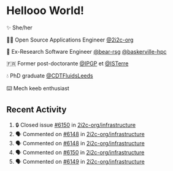 # Hellooo World!

✨ She/her

👩‍💻 Open Source Applications Engineer [@2i2c-org](https://2i2c.org/)

🐻 Ex-Research Software Engineer [@bear-rsg](https://github.com/bear-rsg) [@baskerville-hpc](https://github.com/baskerville-hpc) 

🇫🇷 Former post-doctorante [@IPGP](https://github.com/IPGP) et [@ISTerre](https://www.isterre.fr/) 

💧 PhD graduate [@CDTFluidsLeeds](https://fluid-dynamics.leeds.ac.uk/) 

⌨️ Mech keeb enthusiast 

## Recent Activity 

<!--START_SECTION:activity-->
1. 🔒 Closed issue [#6150](https://github.com/2i2c-org/infrastructure/issues/6150) in [2i2c-org/infrastructure](https://github.com/2i2c-org/infrastructure)
2. 🗣 Commented on [#6148](https://github.com/2i2c-org/infrastructure/issues/6148#issuecomment-3009200754) in [2i2c-org/infrastructure](https://github.com/2i2c-org/infrastructure)
3. 🗣 Commented on [#6148](https://github.com/2i2c-org/infrastructure/issues/6148#issuecomment-3009196806) in [2i2c-org/infrastructure](https://github.com/2i2c-org/infrastructure)
4. 🗣 Commented on [#6150](https://github.com/2i2c-org/infrastructure/issues/6150#issuecomment-3008776702) in [2i2c-org/infrastructure](https://github.com/2i2c-org/infrastructure)
5. 🗣 Commented on [#6149](https://github.com/2i2c-org/infrastructure/issues/6149#issuecomment-3007952483) in [2i2c-org/infrastructure](https://github.com/2i2c-org/infrastructure)
<!--END_SECTION:activity-->
